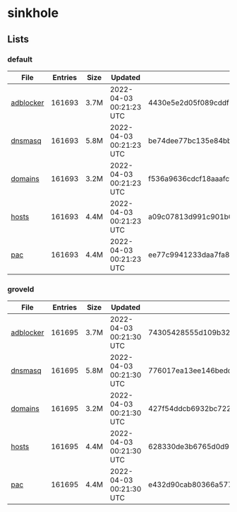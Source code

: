 # sinkhole

## Lists

### default

|File|Entries|Size|Updated|Hash|
|-|-|-|-|-|
|[adblocker](https://raw.githubusercontent.com/groveld/sinkhole/lists/default/adblocker.txt)|161693|3.7M|2022-04-03 00:21:23 UTC|4430e5e2d05f089cddf2f98f4a017f7507563cdf4f9b95ddd17167bc6db0de20|
|[dnsmasq](https://raw.githubusercontent.com/groveld/sinkhole/lists/default/dnsmasq.txt)|161693|5.8M|2022-04-03 00:21:23 UTC|be74dee77bc135e84bb5bc4b8765c5ee198569fa3f01fd3b9c610ec8b3c5a2e6|
|[domains](https://raw.githubusercontent.com/groveld/sinkhole/lists/default/domains.txt)|161693|3.2M|2022-04-03 00:21:23 UTC|f536a9636cdcf18aaafcf6c10d600631e7e6d7912703f2883547f1bdfe076993|
|[hosts](https://raw.githubusercontent.com/groveld/sinkhole/lists/default/hosts.txt)|161693|4.4M|2022-04-03 00:21:23 UTC|a09c07813d991c901b0444881ec46165a7f8fcb569e2021a85578a8bc97009dd|
|[pac](https://raw.githubusercontent.com/groveld/sinkhole/lists/default/pac.txt)|161693|4.4M|2022-04-03 00:21:23 UTC|ee77c9941233daa7fa8d1c72fed00dbbb3696e22c116a251bd3c18b961e4e47e|

### groveld

|File|Entries|Size|Updated|Hash|
|-|-|-|-|-|
|[adblocker](https://raw.githubusercontent.com/groveld/sinkhole/lists/groveld/adblocker.txt)|161695|3.7M|2022-04-03 00:21:30 UTC|74305428555d109b32e5ea302c0dc82ee670bca390b320570f5e66906e6fea7b|
|[dnsmasq](https://raw.githubusercontent.com/groveld/sinkhole/lists/groveld/dnsmasq.txt)|161695|5.8M|2022-04-03 00:21:30 UTC|776017ea13ee146beddad116d335b27bc8c78f504b56462df76de40e8f49cc48|
|[domains](https://raw.githubusercontent.com/groveld/sinkhole/lists/groveld/domains.txt)|161695|3.2M|2022-04-03 00:21:30 UTC|427f54ddcb6932bc722f598a3e845a65392044adf13a5337e2cecac0a03aece8|
|[hosts](https://raw.githubusercontent.com/groveld/sinkhole/lists/groveld/hosts.txt)|161695|4.4M|2022-04-03 00:21:30 UTC|628330de3b6765d0d9e71497b97516095a33f5b17de6243a82bebcf86800f698|
|[pac](https://raw.githubusercontent.com/groveld/sinkhole/lists/groveld/pac.txt)|161695|4.4M|2022-04-03 00:21:30 UTC|e432d90cab80366a577d60e734a413f3e2f2c7a4274fca121798e2fb07095e02|
